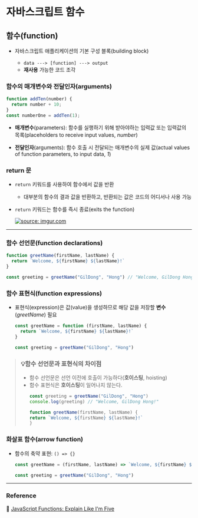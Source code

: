 # 자바스크립트 함수

## 함수(function)

* 자바스크립트 애플리케이션의 기본 구성 블록(building block)

  * `data ---> [function] ---> output`
  * **재사용** 가능한 코드 조각

### 함수의 매개변수와 전달인자(arguments)

  ```js
  function addTen(number) {
    return number + 10;
  }
  const numberOne = addTen(1);
  ```

* **매개변수**(parameters): 함수를 실행하기 위해 받아야하는 입력값 또는 입력값의 목록(placeholders to receive input values, *number*)

* **전달인자**(arguments): 함수 호출 시 전달되는 매개변수의 실제 값(actual values of function parameters, to input data, *1*)


### return 문
* `return` 키워드를 사용하여 함수에서 값을 반환 
  * 대부분의 함수의 결과 값을 반환하고, 반환되는 값은 코드의 어디서나 사용 가능
* `return` 키워드는 함수를 즉시 종료(exits the function)

  <a href="https://imgur.com/mIf3luC"><img src="https://i.imgur.com/mIf3luC.png" title="source: imgur.com" /></a>


***

### 함수 선언문(function declarations)

  ```js
  function greetName(firstName, lastName) {
    return `Welcome, ${firstName} ${lastName}!`
  }

  const greeting = greetName("GilDong", "Hong") // "Welcome, GilDong Hong!"
  ```

### 함수 표현식(function expressions)

* 표현식(expression)은 값(value)을 생성하므로 해당 값을 저장할 **변수**(*greetName*) 필요

  ```js
  const greetName = function (firstName, lastName) {
    return `Welcome, ${firstName} ${lastName}!`
  }

  const greeting = greetName("GilDong", "Hong")
  ```

> ### 💡함수 선언문과 표현식의 차이점
> * 함수 선언문은 선언 이전에 호출이 가능하다(**호이스팅**, hoisting)
> * 함수 표현식은 **호이스팅**이 일어나지 않는다.
>   ```js
>   const greeting = greetName("GilDong", "Hong") 
>   console.log(greeting) // "Welcome, GilDong Hong!"
> 
>   function greetName(firstName, lastName) {
>   return `Welcome, ${firstName} ${lastName}!`
>   }
>   ``` 

### 화살표 함수(arrow function)

* 함수의 축약 표현: `() => {}`
  ```js
  const greetName = (firstName, lastName) => `Welcome, ${firstName} ${lastName}!`

  const greeting = greetName("GilDong", "Hong") 
  ```

*** 

### Reference

🔗 [JavaScript Functions: Explain Like I'm Five](https://dev.to/sumusiriwardana/javascript-functions-explain-like-i-m-five-5009)